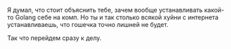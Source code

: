 Я думал, что стоит объяснить тебе, зачем вообще устанавливать какой-то Golang себе на комп. Но ты и так столько всякой хуйни с интернета устанавливаешь, что гошечка точно лишней не будет.

Так что перейдем сразу к делу.
